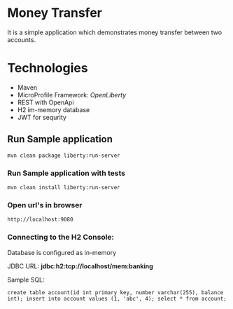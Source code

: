 # Money Transfer

It is a simple application which demonstrates money transfer between two accounts.

# Technologies

* Maven
* MicroProfile Framework: _OpenLiberty_
* REST with OpenApi
* H2 im-memory database
* JWT for sequrity

## Run Sample application
    mvn clean package liberty:run-server

### Run Sample application with tests
    mvn clean install liberty:run-server

### Open url's in browser
    http://localhost:9080
    
### Connecting to the H2 Console:

Database is configured as in-memory

JDBC URL: __jdbc:h2:tcp://localhost/mem:banking__

Sample SQL:

`
  create table account(id int primary key, number varchar(255), balance int);
  insert into account values (1, 'abc', 4);
  select * from account;
`
